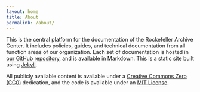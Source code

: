 ```yaml
---
layout: home
title: About
permalink: /about/
---
```


This is the central platform for the documentation of the Rockefeller Archive Center. It includes policies, guides, and technical documentation from all function areas of our organization. Each set of documentation is hosted in [our GitHub repository](https://github.com/RockefellerArchiveCenter/docs-build), and is available in Markdown. This is a static site built using [Jekyll](https://jekyllrb.com/).

All publicly available content is available under a [Creative Commons Zero (CC0)](https://creativecommons.org/publicdomain/zero/1.0/) dedication, and the code is available under an [MIT License](https://github.com/RockefellerArchiveCenter/docs-build/blob/master/LICENSE).
